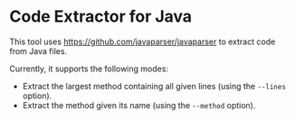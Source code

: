 # Code Extractor for Java

This tool uses https://github.com/javaparser/javaparser to extract code from Java files.

Currently, it supports the following modes:
- Extract the largest method containing all given lines (using the `--lines` option).
- Extract the method given its name (using the `--method` option).
